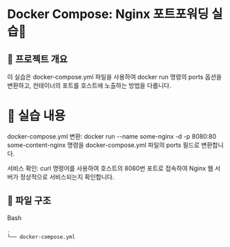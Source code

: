 # Docker Compose: Nginx 포트포워딩 실습📝
## 📖 프로젝트 개요
이 실습은 docker-compose.yml 파일을 사용하여 docker run 명령의 ports 옵션을 변환하고, 컨테이너의 포트를 호스트에 노출하는 방법을 다룹니다.

# 🚀 실습 내용
docker-compose.yml 변환: docker run --name some-nginx -d -p 8080:80 some-content-nginx 명령을 docker-compose.yml 파일의 ports 필드로 변환합니다.

서비스 확인: curl 명령어를 사용하여 호스트의 8080번 포트로 접속하여 Nginx 웹 서버가 정상적으로 서비스되는지 확인합니다.

## 📁 파일 구조

Bash

```bash
.
└── docker-compose.yml
```
